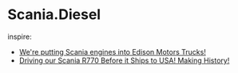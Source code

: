 # Scania.Diesel
inspire:
- [We're putting Scania engines into Edison Motors Trucks!](https://youtu.be/aKiPuVBBM_M)
- [Driving our Scania R770 Before it Ships to USA! Making History!](https://youtu.be/aTImgTh6ZZU)
